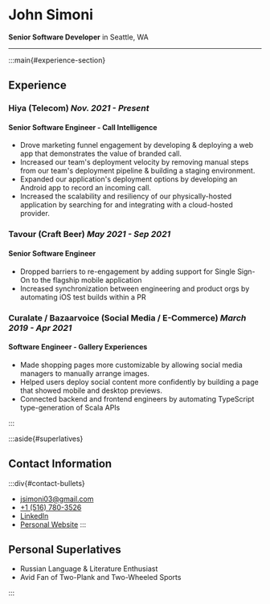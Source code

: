 # John Simoni
**Senior Software Developer** in Seattle, WA

---

:::main{#experience-section}

## Experience 
### Hiya (Telecom) *Nov. 2021 - Present* 
#### Senior Software Engineer - Call Intelligence
- Drove marketing funnel engagement by developing & deploying a web app that demonstrates the value of branded call. 
- Increased our team's deployment velocity by removing manual steps from our team's deployment pipeline & building a staging environment.
- Expanded our application's deployment options by developing an Android app to record an incoming call.
- Increased the scalability and resiliency of our physically-hosted application by searching for and integrating with a cloud-hosted provider.

### Tavour (Craft Beer) *May 2021 - Sep 2021*
#### Senior Software Engineer
- Dropped barriers to re-engagement by adding support for Single Sign-On to the flagship mobile application
- Increased synchronization between engineering and product orgs by automating iOS test builds within a PR

### Curalate / Bazaarvoice (Social Media / E-Commerce) *March 2019 - Apr 2021*
#### Software Engineer - Gallery Experiences
- Made shopping pages more customizable by allowing social media managers to manually arrange images.
- Helped users deploy social content more confidently by building a page that showed mobile and desktop previews. 
- Connected backend and frontend engineers by automating TypeScript type-generation of Scala APIs

:::


:::aside{#superlatives}

## Contact Information
:::div{#contact-bullets}
- [jsimoni03@gmail.com](mailto://jsimoni03@gmail.com)
- [+1 (516) 780-3526](tel://+15167803526)
- [LinkedIn](https://www.linkedin.com/in/johnsimoni/)
- [Personal Website](https://jsimoni42.github.io)
:::

## Personal Superlatives 
- Russian Language & Literature Enthusiast
- Avid Fan of Two-Plank and Two-Wheeled Sports

:::
